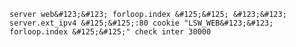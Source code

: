 <!-- usedin: [ _includes/_inlines/AddOns/common/haproxy/haproxy_specify-an-haproxy-test-interval-v1.md] -->

```
server web&#123;&#123; forloop.index &#125;&#125; &#123;&#123; server.ext_ipv4 &#125;&#125;:80 cookie "LSW_WEB&#123;&#123; forloop.index &#125;&#125;" check inter 30000
```
